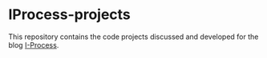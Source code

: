 IProcess-projects
=================
This repository contains the code projects discussed and developed for the blog [I-Process](http://lsiemens.github.io).
